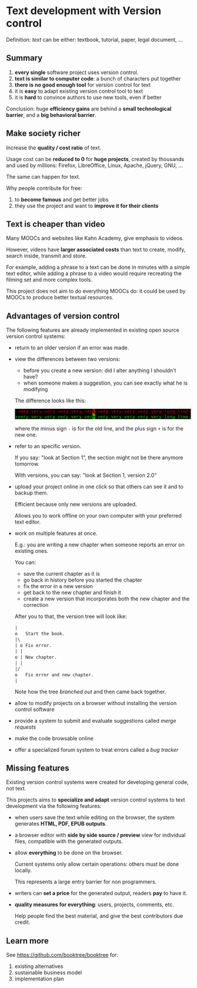 <!--
This explains this project targeting politicians.

It does not contain any information not present elsewhere in this project:
only an optimized version for the target audience.
-->

# Text development with Version control

Definition: *text* can be either: textbook, tutorial, paper, legal document, ...

## Summary

1. **every single** software project uses version control.
1. **text is similar to computer code**: a bunch of characters put together
1. **there is no good enough tool** for version control for text
1. it is **easy** to adapt existing version control tool to text
1. it is **hard** to convince authors to use new tools, even if better

Conclusion: huge **efficiency gains** are behind a **small technological barrier**,
and a **big behavioral barrier**.

## Make society richer

Increase the **quality / cost ratio** of text.

Usage cost can be **reduced to 0** for **huge projects**, created by thousands
and used by millions: Firefox, LibreOffice, Linux, Apache, jQuery, GNU, ...

The same can happen for text.

Why people contribute for free:

1. to **become famous** and get better jobs
1. they use the project and want to **improve it for their clients**

## Text is cheaper than video

Many MOOCs and websites like Kahn Academy, give emphasis to videos.

However, videos have **larger associated costs** than text to
create, modify, search inside, transmit and store.

For example, adding a phrase to a text can be done in minutes with a simple
text editor, while adding a phrase to a video would require recreating the filming set
and more complex tools.

This project does not aim to do everything MOOCs do: it could be used by MOOCs
to produce better textual resources.

## Advantages of version control

The following features are already implemented in existing open source version control systems:

-   return to an older version if an error was made.

-   view the differences between two versions:

    - before you create a new version: did I alter anything I shouldn't have?
    - when someone makes a suggestion, you can see exactly what he is modifying

    The difference looks like this:

    ![diff](diff.png)

    where the minus sign `-` is for the old line, and the plus sign `+` is for the new one.

-   refer to an specific version.

    If you say: "look at Section 1", the section might not be there anymore tomorrow.

    With versions, you can say: "look at Section 1, version 2.0"

-   upload your project online in one click so that others can see it and to backup them.

    Efficient because only new versions are uploaded.

    Allows you to work offline on your own computer with your preferred text editor.

-   work on multiple features at once.

    E.g.: you are writing a new chapter when someone reports an error on existing ones.

    You can:

    - save the current chapter as it is
    - go back in history before you started the chapter
    - fix the error in a new version
    - get back to the new chapter and finish it
    - create a new version that incorporates both the new chapter and the correction

    After you to that, the version tree will look like:

        |
        o   Start the book.
        |\
        | o Fix error.
        | |
        o | New chapter.
        | |
        |/
        o   Fix error and new chapter.
        |

    Note how the tree *branched out* and then came back together.

-   allow to modify projects on a browser without installing the version control software

-   provide a system to submit and evaluate suggestions called *merge requests*

-   make the code browsable online

-   offer a specialized forum system to treat errors called a *bug tracker*

## Missing features

Existing version control systems were created for developing general code, not text.

This projects aims to **specialize and adapt** version control systems to text development
via the following features:

-   when users save the text while editing on the browser,
    the system generates **HTML, PDF, EPUB outputs**.

-   a browser editor with **side by side source / preview** view for individual files,
    compatible with the generated outputs.

-   allow **everything** to be done on the browser.

    Current systems only allow certain operations: others must be done locally.

    This represents a large entry barrier for non programmers.

-   writers can **set a price** for the generated output, readers **pay** to have it.

-   **quality measures for everything**: users, projects, comments, etc.

    Help people find the best material, and give the best contributors due credit.

## Learn more

See <https://github.com/booktree/booktree> for:

1. existing alternatives
1. sustainable business model
1. implementation plan
